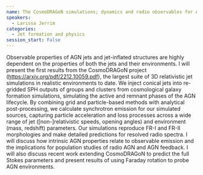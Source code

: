 ```yaml
---
name: The CosmoDRAGoN simulations; dynamics and radio observables for AGN jets in realistic environments
speakers:
  - Larissa Jerrim
categories:
  - Jet formation and physics
session_start: False
---
```


Observable properties of AGN jets and jet-inflated structures are highly dependent on the properties of both the jets and their environments. I will present the first results from the CosmoDRAGoN project (https://arxiv.org/pdf/2212.10059.pdf), the largest suite of 3D relativistic jet simulations in realistic environments to date. We inject conical jets into re-gridded SPH outputs of groups and clusters from cosmological galaxy formation simulations, simulating the active and remnant phases of the AGN lifecycle. By combining grid and particle-based methods with analytical post-processing, we calculate synchrotron emission for our simulated sources, capturing particle acceleration and loss processes across a wide range of jet ([non-]relativistic speeds, opening angles) and environment (mass, redshift) parameters. Our simulations reproduce FR-I and FR-II morphologies and make detailed predictions for resolved radio spectra. I will discuss how intrinsic AGN properties relate to observable emission and the implications for population studies of radio AGN and AGN feedback. I will also discuss recent work extending CosmoDRAGoN to predict the full Stokes parameters and present results of using Faraday rotation to probe AGN environments.